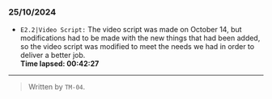 
### 25/10/2024
- ``E2.2|Video Script:`` The video script was made on October 14, but modifications had to be made with the new things that had been added, so the video script was modified to meet the needs we had in order to deliver a better job.  
**Time lapsed: 00:42:27**

---

  >Written by `TM-04`.

